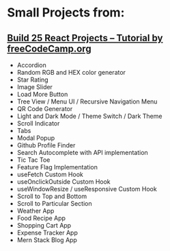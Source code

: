 # Small Projects from: 
## [Build 25 React Projects – Tutorial by freeCodeCamp.org](https://www.youtube.com/watch?v=5ZdHfJVAY-s)
- Accordion
- Random RGB and HEX color generator
- Star Rating
- Image Slider
- Load More Button
- Tree View / Menu UI / Recursive Navigation Menu
- QR Code Generator
- Light and Dark Mode / Theme Switch / Dark Theme
- Scroll Indicator
- Tabs
- Modal Popup
- Github Profile Finder
- Search Autocomplete with API implementation
- Tic Tac Toe
- Feature Flag Implementation
- useFetch Custom Hook
- useOnclickOutside Custom Hook
- useWindowResize / useResponsive Custom Hook
- Scroll to Top and Bottom
- Scroll to Particular Section
- Weather App
- Food Recipe App
- Shopping Cart App
- Expense Tracker App
- Mern Stack Blog App
